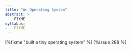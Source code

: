 ```yaml
---
title: "An Operating System"
abstract: >
    FIXME
syllabus:
-   FIXME
---
```


[%fixme "built a tiny operating system" %] [%issue 288 %]
